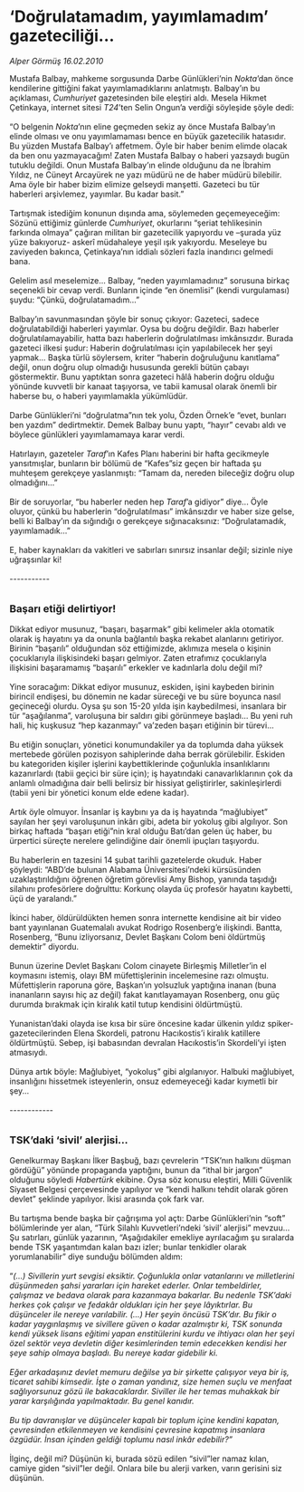 # ‘Doğrulatamadım, yayımlamadım’ gazeteciliği...

*Alper Görmüş 16.02.2010*

<div class="taraf_structure_2col_1zq">
<div class="margen_n">



 <p>Mustafa Balbay, mahkeme sorgusunda Darbe Günlükleri’nin <i>Nokta</i>’dan önce kendilerine gittiğini fakat yayımlamadıklarını anlatmıştı. Balbay’ın bu açıklaması, <i>Cumhuriyet</i> gazetesinden bile eleştiri aldı. Mesela Hikmet Çetinkaya, internet sitesi <i>T24</i>’ten Selin Ongun’a verdiği söyleşide şöyle dedi: <br/><br/>“O belgenin <i>Nokta</i>’nın eline geçmeden sekiz ay önce Mustafa Balbay’ın elinde olması ve onu yayımlamaması bence en büyük gazetecilik hatasıdır. Bu yüzden Mustafa Balbay’ı affetmem. Öyle bir haber benim elimde olacak da ben onu yazmayacağım! Zaten Mustafa Balbay o haberi yazsaydı bugün tutuklu değildi. Onun Mustafa Balbay’ın elinde olduğunu da ne İbrahim Yıldız, ne Cüneyt Arcayürek ne yazı müdürü ne de haber müdürü bilebilir. Ama öyle bir haber bizim elimize gelseydi manşetti. Gazeteci bu tür haberleri arşivlemez, yayımlar. Bu kadar basit.” <br/><br/>Tartışmak istediğim konunun dışında ama, söylemeden geçemeyeceğim: Sözünü ettiğimiz günlerde <i>Cumhuriyet</i>, okurlarını “şeriat tehlikesinin farkında olmaya” çağıran militan bir gazetecilik yapıyordu ve –şurada yüz yüze bakıyoruz- askerî müdahaleye yeşil ışık yakıyordu. Meseleye bu zaviyeden bakınca, Çetinkaya’nın iddialı sözleri fazla inandırıcı gelmedi bana. <br/><br/>Gelelim asıl meselemize... Balbay, “neden yayımlamadınız” sorusuna birkaç seçenekli bir cevap verdi. Bunların içinde “en önemlisi” (kendi vurgulaması) şuydu: “Çünkü, doğrulatamadım...” <br/><br/>Balbay’ın savunmasından şöyle bir sonuç çıkıyor: Gazeteci, sadece doğrulatabildiği haberleri yayımlar. Oysa bu doğru değildir. Bazı haberler doğrulatılamayabilir, hatta bazı haberlerin doğrulatılması imkânsızdır. Burada gazeteci ilkesi şudur: Haberin doğrulatılması için yapılabilecek her şeyi yapmak... Başka türlü söylersem, kriter “haberin doğruluğunu kanıtlama” değil, onun doğru olup olmadığı hususunda gerekli bütün çabayı göstermektir. Bunu yaptıktan sonra gazeteci hâlâ haberin doğru olduğu yönünde kuvvetli bir kanaat taşıyorsa, ve tabii kamusal olarak önemli bir haberse bu, o haberi yayımlamakla yükümlüdür. <br/><br/>Darbe Günlükleri’ni “doğrulatma”nın tek yolu, Özden Örnek’e “evet, bunları ben yazdım” dedirtmektir. Demek Balbay bunu yaptı, “hayır” cevabı aldı ve böylece günlükleri yayımlamamaya karar verdi. <br/><br/>Hatırlayın, gazeteler <i>Taraf</i>’ın Kafes Planı haberini bir hafta gecikmeyle yansıtmışlar, bunların bir bölümü de “Kafes”siz geçen bir haftada şu muhteşem gerekçeye yaslanmıştı: “Tamam da, nereden bileceğiz doğru olup olmadığını...” <br/><br/>Bir de soruyorlar, “bu haberler neden hep <i>Taraf</i>’a gidiyor” diye... Öyle oluyor, çünkü bu haberlerin “doğrulatılması” imkânsızdır ve haber size gelse, belli ki Balbay’ın da sığındığı o gerekçeye sığınacaksınız: “Doğrulatamadık, yayımlamadık...” <br/><br/>E, haber kaynakları da vakitleri ve sabırları sınırsız insanlar değil; sizinle niye uğraşsınlar ki! <br/><br/>----------- <br/><br/><br/><font size="4"><strong>Başarı etiği delirtiyor!</strong></font> <br/><br/>Dikkat ediyor musunuz, “başarı, başarmak” gibi kelimeler akla otomatik olarak iş hayatını ya da onunla bağlantılı başka rekabet alanlarını getiriyor. Birinin “başarılı” olduğundan söz ettiğimizde, aklımıza mesela o kişinin çocuklarıyla ilişkisindeki başarı gelmiyor. Zaten etrafımız çocuklarıyla ilişkisini başaramamış “başarılı” erkekler ve kadınlarla dolu değil mi? <br/><br/>Yine soracağım: Dikkat ediyor musunuz, eskiden, işini kaybeden birinin birincil endişesi, bu dönemin ne kadar süreceği ve bu süre boyunca nasıl geçineceği olurdu. Oysa şu son 15-20 yılda işin kaybedilmesi, insanlara bir tür “aşağılanma”, varoluşuna bir saldırı gibi görünmeye başladı... Bu yeni ruh hali, hiç kuşkusuz “hep kazanmayı” va’zeden başarı etiğinin bir türevi... <br/><br/>Bu etiğin sonuçları, yönetici konumundakiler ya da toplumda daha yüksek mertebede görülen pozisyon sahiplerinde daha berrak görülebilir. Eskiden bu kategoriden kişiler işlerini kaybettiklerinde çoğunlukla insanlıklarını kazanırlardı (tabii geçici bir süre için); iş hayatındaki canavarlıklarının çok da anlamlı olmadığına dair belli belirsiz bir hissiyat geliştirirler, sakinleşirlerdi (tabii yeni bir yönetici konum elde edene kadar). <br/><br/>Artık öyle olmuyor. İnsanlar iş kaybını ya da iş hayatında “mağlubiyet” sayılan her şeyi varoluşunun inkârı gibi, adeta bir yokoluş gibi algılıyor. Son birkaç haftada “başarı etiği”nin kral olduğu Batı’dan gelen üç haber, bu ürpertici süreçte nerelere gelindiğine dair önemli ipuçları taşıyordu. <br/><br/>Bu haberlerin en tazesini 14 şubat tarihli gazetelerde okuduk. Haber şöyleydi: “ABD’de bulunan Alabama Üniversitesi’ndeki kürsüsünden uzaklaştırıldığını öğrenen öğretim görevlisi Amy Bishop, yanında taşıdığı silahını profesörlere doğrulttu: Korkunç olayda üç profesör hayatını kaybetti, üçü de yaralandı.” <br/><br/>İkinci haber, öldürüldükten hemen sonra internette kendisine ait bir video bant yayınlanan Guatemalalı avukat Rodrigo Rosenberg’e ilişkindi. Bantta, Rosenberg, “Bunu izliyorsanız, Devlet Başkanı Colom beni öldürtmüş demektir” diyordu. <br/><br/>Bunun üzerine Devlet Başkanı Colom cinayete Birleşmiş Milletler’in el koymasını istemiş, olayı BM müfettişlerinin incelemesine razı olmuştu. Müfettişlerin raporuna göre, Başkan’ın yolsuzluk yaptığına inanan (buna inananların sayısı hiç az değil) fakat kanıtlayamayan Rosenberg, onu güç durumda bırakmak için kiralık katil tutup kendisini öldürtmüştü. <br/><br/>Yunanistan’daki olayda ise kısa bir süre öncesine kadar ülkenin yıldız spiker-gazetecilerinden Elena Skordeli, patronu Hacıkostis’i kiralık katillere öldürtmüştü. Sebep, işi babasından devralan Hacıkostis’in Skordeli’yi işten atmasıydı. <br/><br/>Dünya artık böyle: Mağlubiyet, “yokoluş” gibi algılanıyor. Halbuki mağlubiyet, insanlığını hissetmek isteyenlerin, onsuz edemeyeceği kadar kıymetli bir şey... <br/><br/>------------ <br/><br/><br/><font size="4"><strong>TSK’daki ‘sivil’ alerjisi...</strong></font> <br/><br/>Genelkurmay Başkanı İlker Başbuğ, bazı çevrelerin “TSK’nın halkını düşman gördüğü” yönünde propaganda yaptığını, bunun da “ithal bir jargon” olduğunu söyledi <i>Habertürk</i> ekibine. Oysa söz konusu eleştiri, Milli Güvenlik Siyaset Belgesi çerçevesinde yapılıyor ve “kendi halkını tehdit olarak gören devlet” şeklinde yapılıyor. İkisi arasında çok fark var. <br/><br/>Bu tartışma bende başka bir çağrışıma yol açtı: Darbe Günlükleri’nin “soft” bölümlerinde yer alan, “Türk Silahlı Kuvvetleri’ndeki ‘sivil’ alerjisi” mevzuu... Şu satırları, günlük yazarının, “Aşağıdakiler emekliye ayrılacağım şu sıralarda bende TSK yaşantımdan kalan bazı izler; bunlar tenkidler olarak yorumlanabilir” diye sunduğu bölümden aldım: <br/><br/>“<i>(...) Sivillerin yurt sevgisi eksiktir. Çoğunlukla onlar vatanlarını ve milletlerini düşünmeden şahsi yararları için hareket ederler. Onlar tembeldirler, çalışmaz ve bedava olarak para kazanmaya bakarlar. Bu nedenle TSK’daki herkes çok çalışır ve fedakâr oldukları için her şeye lâyıktırlar. Bu düşünceler ile nereye varılabilir. (...) Her şeyin öncüsü TSK’dır. Bu fikir o kadar yaygınlaşmış ve sivillere güven o kadar azalmıştır ki, TSK sonunda kendi yüksek lisans eğitimi yapan enstitülerini kurdu ve ihtiyacı olan her şeyi özel sektör veya devletin diğer kesimlerinden temin edecekken kendisi her şeye sahip olmaya başladı. Bu nereye kadar gidebilir ki. <br/><br/>Eğer arkadaşınız devlet memuru değilse ya bir şirkette çalışıyor veya bir iş, ticaret sahibi kimsedir. İşte o zaman yandınız, size hemen suçlu ve menfaat sağlıyorsunuz gözü ile bakacaklardır. Siviller ile her temas muhakkak bir yarar karşılığında yapılmaktadır. Bu genel kanıdır. <br/><br/>Bu tip davranışlar ve düşünceler kapalı bir toplum içine kendini kapatan, çevresinden etkilenmeyen ve kendisini çevresine kapatmış insanlara özgüdür. İnsan içinden geldiği toplumu nasıl inkâr edebilir?”</i> <br/><br/>İlginç, değil mi? Düşünün ki, burada sözü edilen “sivil”ler namaz kılan, camiye giden “sivil”ler değil. Onlara bile bu alerji varken, varın gerisini siz düşünün.</p>
<br/>
<br/>
<br/>



<br/>


<div id="taraf_not">
</div>

</div>


</div>
